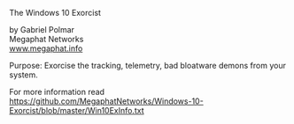 The Windows 10 Exorcist

by Gabriel Polmar      
Megaphat Networks      
www.megaphat.info      

Purpose: Exorcise the tracking, telemetry, bad bloatware demons from your system.

For more information read https://github.com/MegaphatNetworks/Windows-10-Exorcist/blob/master/Win10ExInfo.txt
